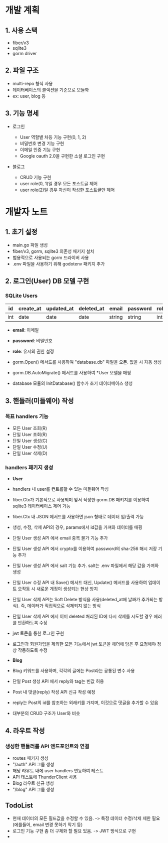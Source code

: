 # 개발 계획

## 1. 사용 스택

- fiber/v3
- sqlite3
- gorm driver

## 2. 파일 구조

- multi-repo 형식 사용
- 데이터베이스의 콜렉션을 기준으로 모듈화
- ex: user, blog 등

## 3. 기능 명세

- 로그인
    - User 역할별 차등 기능 구현(0, 1, 2)
    - 비밀번호 변경 기능 구현
    - 이메일 인증 기능 구현
    - Google oauth 2.0을 구현한 소셜 로그인 구현

- 블로그
    - CRUD 기능 구현
    - user role(0, 1)일 경우 모든 포스트글 제어
    - user role(2)일 경우 자신이 작성한 포스트글만 제어


# 개발자 노트

## 1. 초기 설정
- main.go 파일 생성
- fiber/v3, gorm, sqlite3 의존성 패키지 설치
- 범용적으로 사용되는 gorm 드라이버 사용
- .env 파일을 사용하기 위해 godotenv 패키지 추가

## 2. 로그인(User) DB 모델 구현

### SQLite Users

| id  | create_at | updated_at | deleted_at | email  | password | role |
| --- | --------- | ---------- | ---------- | ------ | -------- | ---- |
| int | date      | date       | date       | string | string   | int  |

- **email**: 이메일  
- **password**: 비밀번호  
- **role**: 유저의 권한 설정

- gorm.Open() 메서드를 사용하여 "database.db" 파일을 오픈. 없을 시 자동 생성
- gorm.DB.AutoMigrate() 메서드를 사용하여 *User 모델을 매핑
- database 모듈의 InitDatabase() 함수가 초기 데이터베이스 생성

## 3. 핸들러(미들웨어) 작성

### 목표 handlers 기능

- 모든 User 조회(R)
- 단일 User 조회(R)
- 단일 User 생성(C)
- 단일 User 수정(U)
- 단일 User 삭제(D)

### handlers 패키지 생성
- **User**
- handlers 내 user를 컨트롤할 수 있는 미들웨어 작성
- fiber.Ctx가 기본적으로 사용되며 앞서 작성한 gorm.DB 패키지를 이용하여 sqlite3 데이터베이스 제어 가능
- fiber.Ctx 내 JSON 메서드를 사용하면 json 형태로 데이터 입/출력 가능
- 생성, 수정, 삭제 API의 경우, params에서 id값을 가져와 데이터를 매핑
- 단일 User 생성 API 에서 email 중복 불가 기능 추가
- 단일 User 생성 API 에서 crypto를 이용하여 password의 sha-256 해시 저장 기능 추가
- 단일 User 생성 API 에서 salt 기능 추가. salt는 .env 파일에서 해당 값을 가져와 생성
- 단일 User 수정 API 내 Save() 메서드 대신, Update() 메서드를 사용하여 업데이트 오작동 시 새로운 계정이 생성되는 현상 방지
- 단일 User 삭제 API는 Soft Delete 방식을 사용(deleted_at에 날짜가 추가되는 방식). 즉, 데이터가 직접적으로 삭제되지 않는 방식
- 단일 User 삭제 API 에서 이미 deleted 처리된 ID에 다시 삭제를 시도할 경우 에러를 반환하도록 수정

- jwt 토큰을 통한 로그인 구현
- 로그인과 회원가입을 제외한 모든 기능에서 jwt 토큰을 헤더에 담은 후 요청해야 정상 작동하도록 수정

- **Blog**
- Blog 키워드를 사용하며, 각각의 글에는 Post라는 공통된 변수 사용
- 단일 Post 생성 API 에서 reply와 tag는 빈값 허용
- Post 내 댓글(reply) 작성 API 신규 작성 예정
- reply는 Post의 id를 참조하는 외래키를 가지며, 이것으로 댓글을 추가할 수 있음
- 대부분의 CRUD 구조가 User와 비슷

## 4. 라우트 작성

### 생성한 핸들러를 API 엔드포인트와 연결

- routes 패키지 생성
- "/auth" API 그룹 생성
- 해당 라우트 내에 user handlers 연동하여 테스트
- API 테스트에 ThunderClient 사용
- Blog 라우트 신규 생성
- "/blog" API 그룹 생성


## TodoList

- 현재 데이터의 모든 필드값을 수정할 수 있음. -> 특정 데이터 수정/삭제 제한 필요(에를들어, email 변경 못하기 막기 등)
- 로그인 기능 구현 좀 더 구체화 할 필요 있음. -> JWT 방식으로 구현
- 
